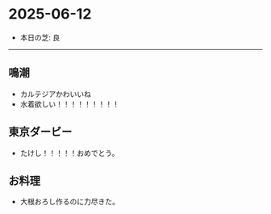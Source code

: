 # 2025-06-12

- 本日の芝: 良
---

## 鳴潮
- カルテジアかわいいね
- 水着欲しい！！！！！！！！！

## 東京ダービー
- たけし！！！！！おめでとう。

## お料理
- 大根おろし作るのに力尽きた。

